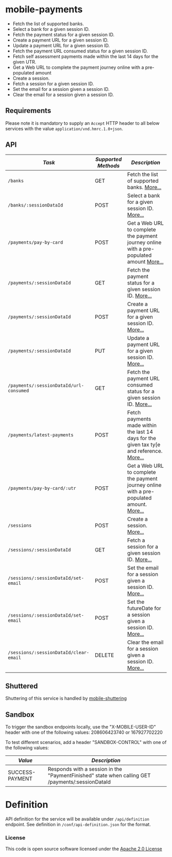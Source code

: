 mobile-payments
=============================================

- Fetch the list of supported banks.
- Select a bank for a given session ID.
- Fetch the payment status for a given session ID.
- Create a payment URL for a given session ID.
- Update a payment URL for a given session ID.
- Fetch the payment URL consumed status for a given session ID.
- Fetch self assessment payments made within the last 14 days for the given UTR.
- Get a Web URL to complete the payment journey online with a pre-populated amount
- Create a session.
- Fetch a session for a given session ID.
- Set the email for a session given a session ID.
- Clear the email for a session given a session ID.

Requirements
------------

Please note it is mandatory to supply an `Accept` HTTP header to all below services with the
value ```application/vnd.hmrc.1.0+json```.

API
---

| *Task*                                      | *Supported Methods* | *Description*                                                                                                                |
|---------------------------------------------|---------------------|------------------------------------------------------------------------------------------------------------------------------|
| ```/banks```                                | GET                 | Fetch the list of supported banks. [More...](app/docs/get-banks.md)                                                          |
| ```/banks/:sessionDataId```                 | POST                | Select a bank for a given session ID. [More...](app/docs/post-bank.md)                                                       |
| ```/payments/pay-by-card```                 | POST                | Get a Web URL to complete the payment journey online with a pre-populated amount [More...](app/docs/post-pay-by-card.md)     |
| ```/payments/:sessionDataId```              | GET                 | Fetch the payment status for a given session ID. [More...](app/docs/get-payment.md)                                          |
| ```/payments/:sessionDataId```              | POST                | Create a payment URL for a given session ID. [More...](app/docs/post-payment.md)                                             |
| ```/payments/:sessionDataId```              | PUT                 | Update a payment URL for a given session ID. [More...](app/docs/put-payment.md)                                              |
| ```/payments/:sessionDataId/url-consumed``` | GET                 | Fetch the payment URL consumed status for a given session ID. [More...](app/docs/get-payment-url-consumed.md)                |
| ```/payments/latest-payments```             | POST                | Fetch payments made within the last 14 days for the given tax ty[e and reference. [More...](app/docs/post-latest-payments.md) |
| ```/payments/pay-by-card/:utr```            | POST                | Get a Web URL to complete the payment journey online with a pre-populated amount. [More...](app/docs/post-pay-by-card.md)    |
| ```/sessions```                             | POST                | Create a session. [More...](app/docs/post-session.md)                                                                        |
| ```/sessions/:sessionDataId```              | GET                 | Fetch a session for a given session ID. [More...](app/docs/get-session.md)                                                   |
| ```/sessions/:sessionDataId/set-email```    | POST                | Set the email for a session given a session ID. [More...](app/docs/set-email.md)                                             |
| ```/sessions/:sessionDataId/set-email```    | POST                | Set the futureDate for a session given a session ID. [More...](app/docs/set-future-date.md)                                  |
| ```/sessions/:sessionDataId/clear-email```  | DELETE              | Clear the email for a session given a session ID. [More...](app/docs/clear-email.md)                                         |

Shuttered
---------
Shuttering of this service is handled by [mobile-shuttering](https://github.com/hmrc/mobile-shuttering)

Sandbox
---------
To trigger the sandbox endpoints locally, use the "X-MOBILE-USER-ID" header with one of the following values:
208606423740 or 167927702220

To test different scenarios, add a header "SANDBOX-CONTROL" with one of the following values:

| *Value*         | *Description*                                                                                    |
|-----------------|--------------------------------------------------------------------------------------------------|
| SUCCESS-PAYMENT | Responds with a session in the "PaymentFinished" state when calling GET /payments/:sessionDataId |

# Definition

API definition for the service will be available under `/api/definition` endpoint. See definition
in `/conf/api-definition.json` for the format.

### License

This code is open source software licensed under
the [Apache 2.0 License]("http://www.apache.org/licenses/LICENSE-2.0.html")
